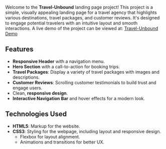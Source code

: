 Welcome to the **Travel-Unbound** landing page project! This project is a simple, visually appealing landing page for a travel agency that highlights various destinations, travel packages, and customer reviews. It's designed to engage potential travelers with an intuitive layout and smooth interactions.
A live demo of the project can be viewed at: [Travel-Unbound Demo](#)

## Features
- **Responsive Header** with a navigation menu.
- **Hero Section** with a call-to-action for booking trips.
- **Travel Packages**: Display a variety of travel packages with images and descriptions.
- **Customer Reviews**: Scrolling customer testimonials to build trust and engage users.
- Clean, **responsive design**.
- **Interactive Navigation Bar** and hover effects for a modern look.

## Technologies Used
- **HTML5**: Markup for the website.
- **CSS3**: Styling for the webpage, including layout and responsive design.
  - Flexbox for layout alignment.
  - Animations and transitions for better UX.
